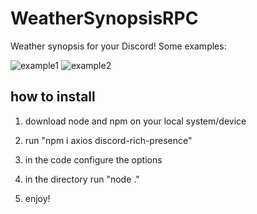 # WeatherSynopsisRPC
Weather synopsis for your Discord! Some examples:

![example1](https://user-images.githubusercontent.com/106774947/183308187-5c0e5d36-6705-45d3-8823-de7553f61474.png)
![example2](https://user-images.githubusercontent.com/106774947/183309341-21b15109-2e8d-4559-956d-7e06b6e16483.png)


## how to install
1. download node and npm on your local system/device

2. run "npm i axios discord-rich-presence"

3. in the code configure the options

4. in the directory run "node ."

5. enjoy!
